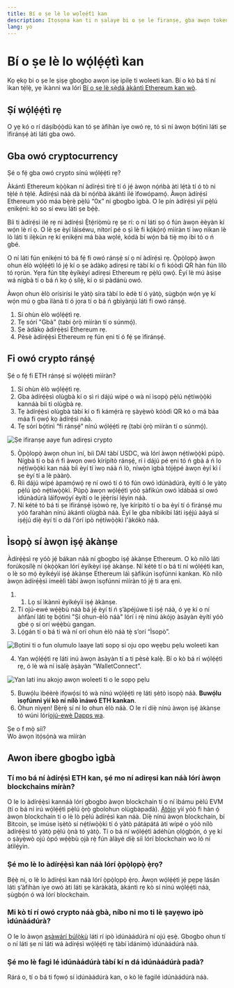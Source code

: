 ```yaml
---
title: Bí o ṣe lè lo wọ́lẹ́ẹ́tì kan
description: Itọsọna kan ti n ṣalaye bi o ṣe le firanṣẹ, gba awọn token ati sopọ si awọn iṣẹ akanṣe web3.
lang: yo
---
```


# Bí o ṣe lè lo wọ́lẹ́ẹ́tì kan

Kọ ẹkọ bi o ṣe le ṣiṣẹ gbogbo awọn iṣẹ ipilẹ ti woleeti kan. Bí o kò bá tí ní ìkan tẹ́lẹ̀, yẹ ìkànnì wa lóri [Bí o ṣe lè ṣẹ̀dá àkántì Ethereum kan wò](/guides/how-to-create-an-ethereum-account/).

## Ṣí wọ́lẹ́ẹ́tì rẹ

O yẹ kó o rí dáṣíbọ́ọ̀dù kan tó ṣe àfihàn iye owó rẹ, tó sì ní àwọn bọ́tìnì láti ṣe ìfiránṣẹ́ àti láti gba owó.

## Gba owó cryptocurrency

Ṣé o fẹ́ gba owó crypto sínú wọ́lẹ́ẹ́tì rẹ?

Àkántì Ethereum kọ̀ọ̀kan ní àdírẹ́sì tirẹ̀ tí ó jẹ́ àwọn nọ́ńbà àti lẹ́tà tí ó tò ni tẹ̀lé ǹ tẹ̀lé. Àdírẹ́sì náà dà bí nọ́ńbà àkáǹtì ilé ìfowópamọ́. Àwọn àdírẹ́sì Ethereum yóò máa bẹ̀rẹ̀ pẹ̀lú “0x” ní gbogbo ìgbà. O le pín àdírẹ́sì yìí pẹ̀lú ẹnikẹ́ni: kò so sí ewu láti ṣe bẹ́ẹ̀.

Bíi ti àdírẹ́sì ilé rẹ ni àdírẹ́sì Ẹ̀tẹ́ríọ̀mù rẹ ṣe rí: o ní láti sọ ó fún àwọn èèyàn kí wọ́n lè rí ọ. O lè ṣe èyí láìséwu, nítorí pé o ṣì lè fi kọ́kọ́rọ́ mìíràn tí ìwọ nìkan lè lò láti ti ilẹ̀kùn rẹ kí ẹnikẹ́ni má bàa wọlé, kódà bí wọ́n bá tiẹ̀ mọ ibi tó o ń gbé.

O ní láti fún ẹnikẹ́ni tó bá fẹ́ fi owó ránṣẹ́ sí ọ ní àdírẹ́sì rẹ. Ọ̀pọ̀lọpọ̀ àwọn ohun èlò wọ́lẹ́ẹ́tì ló jẹ́ kí o ṣe àdàkọ adirẹsi rẹ tàbí kí o fi kóòdì QR hàn fún lílò tó rọrùn. Yẹra fún títẹ èyíkèyí adirẹsi Ethereum rẹ pẹ̀lú ọwọ́. Èyí lè mú àṣìṣe wá nígbà tí o bá ń kọ ọ́ sílẹ̀, kí o sì pàdánù owó.

Àwọn ohun èlò orísirísi le yàtọ̀ síra tàbí lo èdè tí ó yàtọ̀, sùgbọ́n wọ́n yẹ kí wọ́n mú ọ gba ìlànà tí ó jọra tí o bá ń gbìyànjú láti fi owó ránṣẹ́.

1. Sí ohùn èlò wọ́lẹ́ẹ́tì rẹ.
2. Tẹ sórí "Gbà" (tabi ọ̀rọ̀ mìíràn tí o súnmọ́).
3. Ṣe àdàkọ àdírẹ́ẹ̀sì Ethereum rẹ.
4. Pèsè àdírẹ́ẹ̀sì Ethereum rẹ fún ẹni tí ó fẹ́ ṣe ìfiránṣẹ́.

## Fi owó crypto ránṣẹ́

Ṣé o fẹ́ fi ETH ránṣẹ́ sí wọ́lẹ́ẹ́tì mìíràn?

1. Sí ohùn èlò wọ́lẹ́ẹ́tì rẹ.
2. Gba àdírẹ́ẹ̀sì olùgbà kí o sì ri dájú wípé o wà ní ìsopọ̀ pẹ̀lú nẹ́tíwọ̀ọ̀kì kannáà bíi ti olùgbà rẹ.
3. Tẹ àdírẹ́ẹ̀sì olùgbà tàbí kí o fi kámẹ́rà rẹ ṣàyẹ̀wò kóòdì QR kó o má bàa máa fi ọwọ́ kọ àdírẹ́sì náà.
4. Tẹ sórí bọ́tìnì “fi ránṣẹ́” nínú wọ́lẹ́ẹ́tì rẹ (tabi ọ̀rọ̀ mìíràn tí o súnmọ́).

![Ṣe ifiranṣẹ aaye fun adirẹsi crypto](./send.png)
<br/>

5. Ọ̀pọ̀lopọ̀ àwọn ohun ìní, bíi DAI tàbí USDC, wà lórí àwọn nẹ́tíwọ̀ọ̀kì púpọ̀. Nígbà tí o bá ń fi àwọn owó kírípítò ránṣẹ́, rí i dájú pé ẹni tó ń gbà á ń lo nẹ́tíwọ̀ọ̀kì kan náà bíi èyí tí ìwọ náà ń lò, níwọ̀n ìgbà tójẹ́pé àwọn èyí kì í ṣe èyí tí a lè pààrọ̀.
6. Ríi dájú wípé àpamọ́wọ́ rẹ ní owó tí ó tó fún owó ìdúnàdúrà, èyítí ó le yàtọ pẹ̀lú ipò nẹ́tíwọ̀ọ̀kì. Púpọ̀ àwọn wọ́lẹ́ẹ́tì yóò ṣàfikún owó ìdábàá sí owó ìdúnàdúrà láìfọwọ́yí èyítí o le jẹ́ẹ̀rísí lẹ́yìn náà.
7. Ní kété tó bá ti ṣe ìfiránṣẹ́ ìṣòwò rẹ, Iye kírípítò tí o ba èyí tí ó firánṣẹ́ mu yóò farahàn nínú àkántì olùgbà náà. Èyí le gba níbikíbi láti iṣẹ́jú àáyá sí iṣẹ́jú díẹ̀ èyí tí o dá l'órí ipò nẹ́tíwọ̀ọ̀kì l'àkókò náà.

## Ìsopọ̀ sí àwọn iṣẹ́ àkànṣe

Àdírẹ́ẹ̀sì rẹ yóò jẹ́ bákan náà ní gbogbo iṣẹ́ àkànṣe Ethereum. O kò nílò láti forúkọsílẹ̀ ní ọ̀kọ̀ọ̀kan lórí èyíkèyí iṣẹ́ àkànṣe. Ní kété tí o bá tí ní wọ́lẹ́ẹ́tì kan, o lè so mọ́ èyíkéyìí iṣẹ́ àkànṣe Ethereum láì ṣàfikún ìsọfúnni kankan. Kò nílò àwọn àdírẹ́ẹ̀sì ímeèlì tàbí àwọn ìsọfúnni mìíràn tó jẹ́ ti ara ẹni.

1. 1. Lọ sí ìkànnì èyíkéyìí iṣẹ́ àkànṣe.
2. Tí ojú-ewé wẹ́ẹ̀bù náà bá jẹ́ èyí tí ń ṣ’àpéjúwe ti iṣẹ́ náà, ó yẹ kí o ní àǹfàní láti tẹ bọ́tìnì "Ṣí ohun-èlò náà" lórí i rẹ̀ nínú àkójọ àsàyàn èyítí yóò gbé ọ sí orí wẹ́ẹ̀bù gangan.
3. Lọ́gán tí o bá ti wà ní orí ohun èlò náà tẹ̀ s’orí “Ìsopò”.

![Bọtini ti o fun olumulo laaye lati sopọ si oju opo wẹẹbu pẹlu woleeti kan](./connect1.png)

4. Yan wọ́lẹ́ẹ́tì rẹ láti inú àwọn àsàyàn tí a ti pèsè kalẹ̀. Bí o kò bá rí wọ́lẹ́ẹ́tì rẹ, ó lè wà ní ìsàlẹ̀ àṣàyàn “WalletConnect”.

![Yan lati inu akojọ awọn woleeti ti o le sopọ pẹlu](./connect2.png)

5. Buwọ́lu ìbéèrè ifọwọ́sí tó wà nínú wọ́lẹ́ẹ́tì rẹ láti ṣètò ìsopọ̀ náà. **Buwọ́lu ìsọfúnni yìí kò ní nílò ìnáwó ETH kankan**.
6. Òhun nìyẹn! Bẹ̀rẹ̀ sí ní lo ohun èlò náà. O le rí díẹ̀ nínú àwọn iṣẹ́ àkànṣe tó wúni lórí[ojú-ewè Dapps wa](/dapps/#explore). <br />

<InfoBanner shouldSpaceBetween emoji=":eyes:">
  <div>Ṣe o f mọ̀ síi?</div>
  <ButtonLink href="/guides/">
    Wo àwọn ìtọ́sọ́nà wa mìíràn
  </ButtonLink>
</InfoBanner>

## Awon ibere gbogbo ìgbà

### Tí mo bá ní àdírẹ́sì ETH kan, ṣé mo ní adirẹsi kan náà lórí àwọn blockchains míràn?

O le lo àdírẹ́ẹ̀sì kannáà lórí gbogbo àwọn blockchain tí o ní ìbámu pèlú EVM (tí o bá ní irú wọ́lẹ́ẹ́tì pẹ̀lú ọ̀rọ̀ gbolohun olùgbàpadà). [Àtòjọ](https://chainlist.org/) yìí yóò fi hàn ọ́ àwọn blockchain tí o lè lò pẹ̀lú àdírẹ́sì kan náà. Díẹ̀ nínú àwọn blockchain, bí Bitcoin, ṣe ìmúse ìṣètò sí nẹ́tíwọ̀ọ̀kì tí ó yàtò pátápátá àti wípé o yóò nílò àdírẹ́ẹ̀sì tó yàtọ̀ pẹ̀lú ọ̀nà tó yàtọ̀. Tí o bá ní wọ́lẹ́ẹ́tì àdéhùn ọlọ́gbọ́n, ó yẹ kí o ṣàyẹ̀wò ojú òpó wẹ́ẹ̀bù ọjà rẹ̀ fún àlàyé díẹ̀ síi lórí blockchain wo ló ní àtìlẹ́yìn.

### Ṣé mo lè lo àdírẹ́ẹ̀sì kan náà lórí ọ̀pọ̀lọpọ̀ ẹ̀rọ?

Bẹ́ẹ̀ ni, o lè lo àdírẹ́sì kan náà lórí ọ̀pọ̀lọpọ̀ ẹ̀rọ. Àwọn wọ́lẹ́ẹ́tì jẹ́ pẹpẹ lásán láti ṣ’àfihàn iye owó àti láti ṣe kàràkàtà, àkántì rẹ kò sí nínú wọ́lẹ́ẹ́tì náà, ṣùgbọ́n ó wà lórí blockchain.

### Mi kò tí rí owó crypto náà gbà, níbo ni mo ti lè ṣayẹwo ipò ìdúnàádúrà?

O le lo àwọn [aṣàwárí búlọ̀kù](/developers/docs/data-and-analytics/block-explorers/) láti rí ipò ìdúnàádúrà ní ojú ẹsẹ̀. Gbogbo ohun tí o ní láti ṣe ni láti wá àdírẹ́sì wọ́lẹ́ẹ́tì rẹ tàbí ìdánimọ̀ ìdúnàádúrà náà.

### Ṣé mo lè fagi lé ìdúnàádúrà tàbí kí n dá ìdúnàádúrà padà?

Rárá o, tí o bá ti fọwọ́ sí ìdúnàádúrà kan, o kò lè fagilé ìdúnàádúrà náà.
